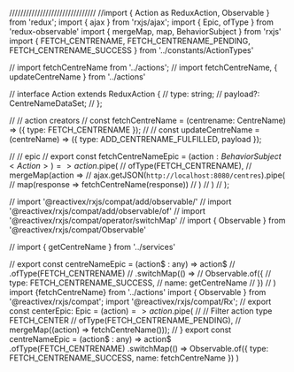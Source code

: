 <!-- import { Action as ReduxAction, Observable } from 'redux';
import { ajax } from 'rxjs/ajax';
import { ofType } from 'redux-observable'
import { mergeMap, map, BehaviorSubject } from 'rxjs'
import { FETCH_CENTRENAME } from '../constants/ActionTypes'

// import fetchCentreName from '../actions';
// import fetchCentreName, { updateCentreName } from '../actions'

interface Action extends ReduxAction {
    type: string;
    payload?: CentreNameDataSet;
};

// action creators
const fetchCentreName = (centrename: CentreName) => ({ type: FETCH_CENTRENAME });
// const updateCentreName = (centreName) => ({ type: ADD_CENTRENAME_FULFILLED, payload });

// epic
export const fetchCentreNameEpic = (action$: BehaviorSubject<Action>) => action$.pipe(
    ofType(FETCH_CENTRENAME),
    mergeMap(action =>
        ajax.getJSON(`http://localhost:8080/centres`).pipe(
        map(response => fetchCentreName(response))
        )
    )
);
 -->





///////////////////////////////
//import { Action as ReduxAction, Observable } from 'redux';
import { ajax } from 'rxjs/ajax';
import { Epic, ofType } from 'redux-observable'
import { mergeMap, map, BehaviorSubject } from 'rxjs'
import { FETCH_CENTRENAME, FETCH_CENTRENAME_PENDING, FETCH_CENTRENAME_SUCCESS } from '../constants/ActionTypes'

// import fetchCentreName from '../actions';
// import fetchCentreName, { updateCentreName } from '../actions'

// interface Action extends ReduxAction {
//     type: string;
//     payload?: CentreNameDataSet;
// };

// // action creators
// const fetchCentreName = (centrename: CentreName) => ({ type: FETCH_CENTRENAME });
// // const updateCentreName = (centreName) => ({ type: ADD_CENTRENAME_FULFILLED, payload });

// // epic
// export const fetchCentreNameEpic = (action$: BehaviorSubject<Action>) => action$.pipe(
//     ofType(FETCH_CENTRENAME),
//     mergeMap(action =>
//         ajax.getJSON(`http://localhost:8080/centres`).pipe(
//         map(response => fetchCentreName(response))
//         )
//     )
// );

// import '@reactivex/rxjs/compat/add/observable/'
// import '@reactivex/rxjs/compat/add/observable/of'
// import '@reactivex/rxjs/compat/operator/switchMap'
// import { Observable } from '@reactivex/rxjs/compat/Observable'

// import { getCentreName } from '../services'

// export const centreNameEpic = (action$ : any) => action$
//   .ofType(FETCH_CENTRENAME)
//   .switchMap(() =>
//     Observable.of({
//       type: FETCH_CENTRENAME_SUCCESS,
//       name: getCentreName
//     })
//   )
import {fetchCentreName} from '../actions'
import { Observable } from '@reactivex/rxjs/compat';
import '@reactivex/rxjs/compat/Rx';
// export const centerEpic: Epic = (action$) => action$.pipe(
//   // Filter action type FETCH_CENTER
//   ofType(FETCH_CENTRENAME_PENDING),
//   mergeMap((action) => fetchCentreName()));
// }
export const centreNameEpic = (action$ : any) => action$
  .ofType(FETCH_CENTRENAME)
  .switchMap(() =>
    Observable.of({
      type: FETCH_CENTRENAME_SUCCESS,
      name: fetchCentreName
    })
  )
